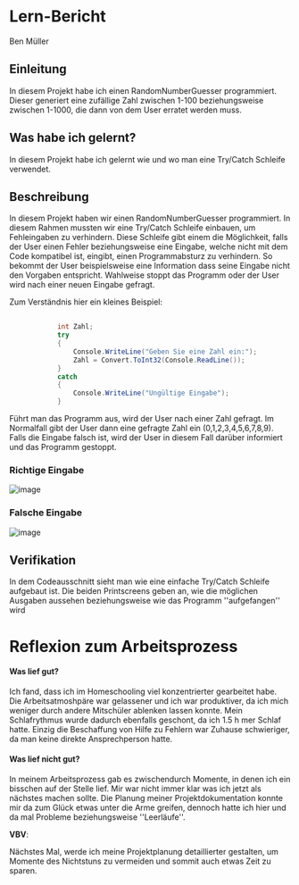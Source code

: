 # Lern-Bericht
Ben Müller

## Einleitung

In diesem Projekt habe ich einen RandomNumberGuesser programmiert. Dieser generiert eine zufällige Zahl zwischen 1-100 beziehungsweise zwischen 1-1000, die dann von dem User erratet werden muss.

## Was habe ich gelernt?

In diesem Projekt habe ich gelernt wie und wo man eine Try/Catch Schleife verwendet.


## Beschreibung

In diesem Projekt haben wir einen RandomNumberGuesser programmiert. In diesem Rahmen mussten wir eine Try/Catch Schleife einbauen, um Fehleingaben zu verhindern.
Diese Schleife gibt einem die Möglichkeit, falls der User einen Fehler beziehungsweise eine Eingabe, welche nicht mit dem Code kompatibel ist, eingibt, einen Programmabsturz zu verhindern. 
So bekommt der User beispielsweise eine Information dass seine Eingabe nicht den Vorgaben entspricht. Wahlweise stoppt das Programm oder der User wird nach einer neuen Eingabe gefragt.

Zum Verständnis hier ein kleines Beispiel:
```csharp
         
            int Zahl;
            try
            {
                Console.WriteLine("Geben Sie eine Zahl ein:");
                Zahl = Convert.ToInt32(Console.ReadLine());
            }
            catch
            {
                Console.WriteLine("Ungültige Eingabe");
            }
```
Führt man das Programm aus, wird der User nach einer Zahl gefragt. Im Normalfall gibt der User dann eine gefragte Zahl ein (0,1,2,3,4,5,6,7,8,9). 
Falls die Eingabe falsch ist, wird der User in diesem Fall darüber informiert und das Programm gestoppt.


### Richtige Eingabe
![image](https://user-images.githubusercontent.com/111043950/191689682-7123b314-00c7-4138-a4e5-5025517af6d1.png)

### Falsche Eingabe

![image](https://user-images.githubusercontent.com/111043950/191689923-f6c90e93-b7f7-4b86-96bf-9aaeebd1e46a.png)



## Verifikation

In dem Codeausschnitt sieht man wie eine einfache Try/Catch Schleife aufgebaut ist. 
Die beiden Printscreens geben an, wie die möglichen Ausgaben aussehen beziehungsweise wie  das Programm ''aufgefangen'' wird

# Reflexion zum Arbeitsprozess

#### Was lief gut?

Ich fand, dass ich im Homeschooling viel konzentrierter gearbeitet habe. Die Arbeitsatmoshpäre war gelassener und ich war produktiver, da ich mich weniger 
durch andere Mitschüler ablenken lassen konnte. Mein Schlafrythmus wurde dadurch ebenfalls geschont, da ich 1.5 h mer Schlaf hatte. Einzig die Beschaffung von Hilfe zu Fehlern
war Zuhause schwieriger, da man keine direkte Ansprechperson hatte.

#### Was lief nicht gut?

In meinem Arbeitsprozess gab es zwischendurch Momente, in denen ich ein bisschen auf der Stelle lief. Mir war nicht immer klar was ich jetzt als nächstes machen sollte.
Die Planung meiner Projektdokumentation konnte mir da zum Glück etwas unter die Arme greifen, dennoch hatte ich hier und da mal Probleme beziehungsweise ''Leerläufe''.



**VBV**: 

Nächstes Mal, werde ich meine Projektplanung detaillierter gestalten, um Momente des Nichtstuns zu vermeiden und sommit auch etwas Zeit zu sparen.

 

